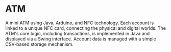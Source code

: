 # ATM
A mini ATM using Java, Arduino, and NFC technology. Each account is linked to a unique NFC card, connecting the physical and digital worlds. The ATM's core logic, including transactions, is implemented in Java and displayed via a Swing interface. Account data is managed with a simple CSV-based storage mechanism.
